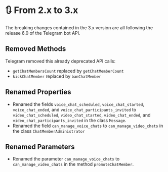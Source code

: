 
# 🔃 From 2.x to 3.x

The breaking changes contained in the 3.x version are all following the release 6.0 of the Telegram bot API.

## Removed Methods

Telegram removed this already deprecated API calls:

- `getChatMembersCount` replaced by `getChatMemberCount`
- `kickChatMember` replaced by `banChatMember`

## Renamed Properties

- Renamed the fields `voice_chat_scheduled`, `voice_chat_started`, `voice_chat_ended`, and `voice_chat_participants_invited` to `video_chat_scheduled`, `video_chat_started`, `video_chat_ended`, and `video_chat_participants_invited` in the class `Message`.
- Renamed the field `can_manage_voice_chats` to `can_manage_video_chats` in the class `ChatMemberAdministrator`

## Renamed Parameters

- Renamed the parameter `can_manage_voice_chats` to `can_manage_video_chats` in the method `promoteChatMember`.